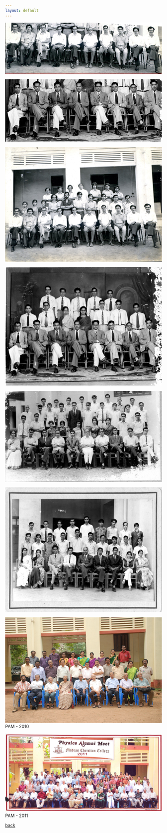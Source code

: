 ```yaml
---
layout: default
---
```

![Group](/assets/img/group1.png)

![Group](/assets/img/group2.png)

![Group](/assets/img/bma_1.jpg)

![Group](/assets/img/bma_2.jpg)

![Group](/assets/img/bma_3.jpg)

![Group](/assets/img/bma_4.jpg)

![Group](/assets/img/2010_mini_group.png)
PAM - 2010

![Group](/assets/img/pam2011.jpg)
PAM - 2011



[back](./)
